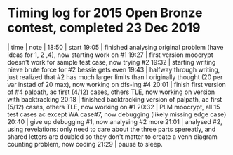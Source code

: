 # Timing log for 2015 Open Bronze contest, completed 23 Dec 2019

| time | note |
18:50 | start
19:05 | finished analysing original problem (have ideas for 1, 2 ,4), now starting work on #1
19:27 | first version moocrypt doesn't work for sample test case, now trying #2 
19:32 | starting writing nieve brute force for #2 bessie gets even
19:43 | halfway through writing, just realized that #2 has much larger limits than I originally thought (20 per var instad of 20 max), now working on dfs-ing #4
20:01 | finish first version of #4 palpath, ac first (4/12) cases, others TLE, now working on version with backtracking
20:18 | finished backtracking version of palpath, ac first (5/12) cases, others TLE, now working on #1
20:32 | PLM moocrypt, all 15 test cases ac except WA case#7, now debugging (likely missing edge case)
20:40 | give up debugging #1, now analysing #2 more
21:01 | analysed #2, using revelations: only need to care about the three parts spereatly, and shared letters are doubled so they don't matter to create a venn diagram counting problem, now coding
21:29 | pause to sleep.